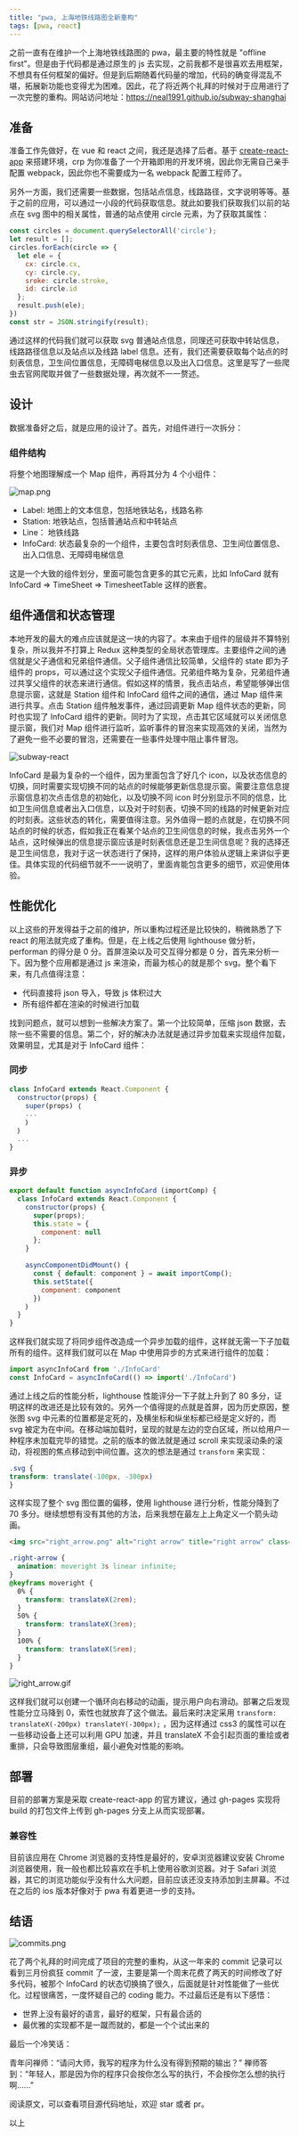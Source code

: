 ```yaml
---
title: "pwa, 上海地铁线路图全新重构"
tags: [pwa, react]
---
```


之前一直有在维护一个上海地铁线路图的 pwa，最主要的特性就是 "offline first"。但是由于代码都是通过原生的 js 去实现，之前我都不是很喜欢去用框架，不想具有任何框架的偏好。但是到后期随着代码量的增加，代码的确变得混乱不堪，拓展新功能也变得尤为困难。因此，花了将近两个礼拜的时候对于应用进行了一次完整的重构。网站访问地址：https://neal1991.github.io/subway-shanghai

## 准备

准备工作先做好，在 vue 和 react 之间，我还是选择了后者。基于 [create-react-app](https://github.com/facebook/create-react-app) 来搭建环境，crp 为你准备了一个开箱即用的开发环境，因此你无需自己亲手配置 webpack，因此你也不需要成为一名 webpack 配置工程师了。

另外一方面，我们还需要一些数据，包括站点信息，线路路径，文字说明等等。基于之前的应用，可以通过一小段的代码获取信息。就此如要我们获取我们以前的站点在 svg 图中的相关属性，普通的站点使用 circle 元素，为了获取其属性：

```javascript
const circles = document.querySelectorAll('circle');
let result = [];
circles.forEach(circle => {
  let ele = {
    cx: circle.cx,
    cy: circle.cy,
    sroke: circle.stroke, 
    id: circle.id
  };
  result.push(ele);
})
const str = JSON.stringify(result);
```

通过这样的代码我们就可以获取 svg 普通站点信息，同理还可获取中转站信息，线路路径信息以及站点以及线路 label 信息。还有，我们还需要获取每个站点的时刻表信息，卫生间位置信息，无障碍电梯信息以及出入口信息。这里是写了一些爬虫去官网爬取并做了一些数据处理，再次就不一一赘述。

## 设计

数据准备好之后，就是应用的设计了。首先，对组件进行一次拆分：

### 组件结构

将整个地图理解成一个 Map 组件，再将其分为 4 个小组件：

![map.png](http://ozfo4jjxb.bkt.clouddn.com/map.png)

* Label: 地图上的文本信息，包括地铁站名，线路名称
* Station: 地铁站点，包括普通站点和中转站点
* Line： 地铁线路
* InfoCard: 状态最复杂的一个组件，主要包含时刻表信息、卫生间位置信息、出入口信息、无障碍电梯信息

这是一个大致的组件划分，里面可能包含更多的其它元素，比如 InfoCard 就有 InfoCard => TimeSheet => TimesheetTable 这样的嵌套。

## 组件通信和状态管理

本地开发的最大的难点应该就是这一块的内容了。本来由于组件的层级并不算特别复杂，所以我并不打算上 Redux 这种类型的全局状态管理库。主要组件之间的通信就是父子通信和兄弟组件通信。父子组件通信比较简单，父组件的 state 即为子组件的 props，可以通过这个实现父子组件通信。兄弟组件略为复杂，兄弟组件通过共享父组件的状态来进行通信。假如这样的情景，我点击站点，希望能够弹出信息提示窗，这就是 Station 组件和 InfoCard 组件之间的通信，通过 Map 组件来进行共享。点击 Station 组件触发事件，通过回调更新 Map 组件状态的更新，同时也实现了 InfoCard 组件的更新。同时为了实现，点击其它区域就可以关闭信息提示窗，我们对 Map 组件进行监听，监听事件的冒泡来实现高效的关闭，当然为了避免一些不必要的冒泡，还需要在一些事件处理中阻止事件冒泡。

![subway-react](https://user-images.githubusercontent.com/12164075/37656324-ace5c2b2-2c82-11e8-8b6a-b3c96e091c73.gif)

InfoCard 是最为复杂的一个组件，因为里面包含了好几个 icon，以及状态信息的切换，同时需要实现切换不同的站点的时候能够更新信息提示窗。需要注意信息提示窗信息初次点击信息的初始化，以及切换不同 icon 时分别显示不同的信息，比如卫生间信息或者出入口信息，以及对于时刻表，切换不同的线路的时候更新对应的时刻表。这些状态的转化，需要值得注意。另外值得一题的点就是，在切换不同站点的时候的状态，假如我正在看某个站点的卫生间信息的时候，我点击另外一个站点，这时候弹出的信息提示窗应该是时刻表信息还是卫生间信息呢？我的选择还是卫生间信息，我对于这一状态进行了保持，这样的用户体验从逻辑上来讲似乎更佳。具体实现的代码细节就不一一说明了，里面肯能包含更多的细节，欢迎使用体验。

## 性能优化

以上这些的开发得益于之前的维护，所以重构过程还是比较快的，稍微熟悉了下 react 的用法就完成了重构。但是，在上线之后使用 lighthouse 做分析，performan 的得分是 0 分。首屏渲染以及可交互得分都是 0 分，首先来分析一下。因为整个应用都是通过 js 来渲染，而最为核心的就是那个 svg。整个看下来，有几点值得注意：

* 代码直接将 json 导入，导致 js 体积过大
* 所有组件都在渲染的时候进行加载

找到问题点，就可以想到一些解决方案了。第一个比较简单，压缩 json 数据，去除一些不需要的信息。第二个，好的解决办法就是通过异步加载来实现组件加载，效果明显，尤其是对于 InfoCard 组件：

### 同步

```javascript
class InfoCard extends React.Component {
  constructor(props) {
    super(props) ｛
    ...
    ｝
  ｝
  ...
}
```

### 异步

```javascript
export default function asyncInfoCard (importComp) {
  class InfoCard extends React.Component {
    constructor(props) {
      super(props);
      this.state = {
        component: null
      };
    }
    
    asyncComponentDidMount() {
      const { default: component } = await importComp();
      this.setState({
        component: component
      })
    ｝
  }
}
```

这样我们就实现了将同步组件改造成一个异步加载的组件，这样就无需一下子加载所有的组件。这样我们就可以在 Map 中使用异步的方式来进行组件的加载：

```javascript
import asyncInfoCard from './InfoCard'
const InfoCard = asyncInfoCard(() => import('./InfoCard')
```

通过上线之后的性能分析，lighthouse 性能评分一下子就上升到了 80 多分，证明这样的改进还是比较有效的。另外一个值得提的点就是首屏，因为历史原因，整张图 svg 中元素的位置都是定死的，及横坐标和纵坐标都已经是定义好的，而 svg 被定为在中间。在移动端加载时，呈现的就是左边的空白区域，所以给用户一种程序未加载完毕的错觉。之前的版本的做法就是通过 scroll 来实现滚动条的滚动，将视图的焦点移动到中间位置。这次的想法是通过 `transform` 来实现：

```css
.svg {
transform: translate(-100px, -300px)
}
```

这样实现了整个 svg 图位置的偏移，使用 lighthouse 进行分析，性能分降到了 70 多分。继续想想有没有其他的方法，后来我想在最左上上角定义一个箭头动画。

```html
<img src="right_arrow.png" alt="right arrow" title="right arrow" class="right-arrow"/>
```

```css 
.right-arrow {
  animation: moveright 3s linear infinite;
}
@keyframs moveright {
  0% {
    transform: translateX(2rem);
  }
  50% {
    transform: translateX(3rem);
  }
  100% {
    transform: translateX(5rem);
  }
} 
```

![right_arrow.gif](http://ozfo4jjxb.bkt.clouddn.com/right_arrow.gif)

这样我们就可以创建一个循环向右移动的动画，提示用户向右滑动。部署之后发现性能分立马降到 0，索性也就放弃了这个做法。最后来时决定采用 `transform: translateX(-200px) translateY(-300px);` ，因为这样通过 css3 的属性可以在一些移动设备上还可以利用 GPU 加速，并且 translateX 不会引起页面的重绘或者重排，只会导致图层重组，最小避免对性能的影响。

## 部署

目前的部署方案是采取 create-react-app 的官方建议，通过 gh-pages 实现将 build 的打包文件上传到 gh-pages 分支上从而实现部署。

### 兼容性

目前该应用在 Chrome 浏览器的支持性是最好的，安卓浏览器建议安装 Chrome 浏览器使用，我一般也都比较喜欢在手机上使用谷歌浏览器。对于 Safari 浏览器，其它的浏览功能似乎没有什么大问题，目前应该还没支持添加到主屏幕。不过在之后的 ios 版本好像对于 pwa 有着更进一步的支持。

## 结语

![commits.png](http://ozfo4jjxb.bkt.clouddn.com/commits.png)

花了两个礼拜的时间完成了项目的完整的重构，从这一年来的 commit 记录可以看到三月份疯狂 commit 了一波，主要是第一个周末花费了两天的时间修改了好多代码，被那个 InfoCard 的状态切换搞了很久，后面就是针对性能做了一些优化。过程很痛苦，一度怀疑自己的 coding 能力。不过最后还是有以下感悟：

* 世界上没有最好的语言，最好的框架，只有最合适的
* 最优雅的实现都不是一蹴而就的，都是一个个试出来的

最后一个冷笑话：

青年问禅师：“请问大师，我写的程序为什么没有得到预期的输出？”
禅师答到：“年轻人，那是因为你的程序只会按你怎么写的执行，不会按你怎么想的执行啊……”

阅读原文，可以查看项目源代码地址，欢迎 star 或者 pr。

以上

